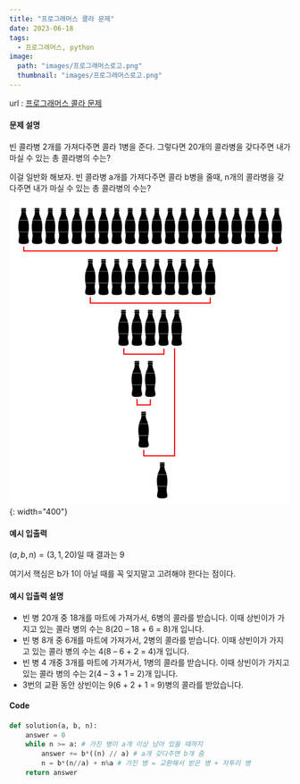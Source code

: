 ```yaml
---
title: "프로그래머스 콜라 문제"
date: 2023-06-18
tags:
  - 프로그래머스, python
image:
  path: "images/프로그래머스로고.png"
  thumbnail: "images/프로그래머스로고.png"
---
```


url : [프로그래머스 콜라 문제](https://school.programmers.co.kr/learn/courses/30/lessons/132267)

#### 문제 설명
빈 콜라병 2개를 가져다주면 콜라 1병을 준다. 그렇다면 20개의 콜라병을 갖다주면 내가 마실 수 있는 총 콜라병의 수는?

이걸 일반화 해보자. 빈 콜라병 a개를 가져다주면 콜라 b병을 줄때, n개의 콜라병을 갖다주면 내가 마실 수 있는 총 콜라병의 수는? 

![](/images/2023-06-16-21-41-29.png){: width="400"}

#### 예시 입출력
$(a,b,n)=(3,1,20)$일 때 결과는 $9$

여기서 핵심은 b가 1이 아닐 때를 꼭 잊지말고 고려해야 한다는 점이다.


#### 예시 입출력 설명
-   빈 병 20개 중 18개를 마트에 가져가서, 6병의 콜라를 받습니다. 이때 상빈이가 가지고 있는 콜라 병의 수는 8(20 – 18 + 6 = 8)개 입니다.
-   빈 병 8개 중 6개를 마트에 가져가서, 2병의 콜라를 받습니다. 이때 상빈이가 가지고 있는 콜라 병의 수는 4(8 – 6 + 2 = 4)개 입니다.
-   빈 병 4 개중 3개를 마트에 가져가서, 1병의 콜라를 받습니다. 이때 상빈이가 가지고 있는 콜라 병의 수는 2(4 – 3 + 1 = 2)개 입니다.
-   3번의 교환 동안 상빈이는 9(6 + 2 + 1 = 9)병의 콜라를 받았습니다.


#### Code
```python
def solution(a, b, n):
    answer = 0
    while n >= a: # 가진 병이 a개 이상 남아 있을 때까지 
        answer += b*((n) // a) # a개 갖다주면 b개 줌
        n = b*(n//a) + n%a # 가진 병 = 교환해서 받은 병 + 자투리 병
    return answer
```
